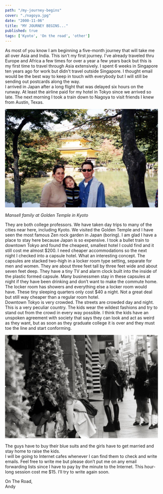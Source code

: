 ```yaml
---
path: "/my-journey-begins"
cover: "./nagoya.jpg"
date: "2000-11-06"
title: "MY JOURNEY BEGINS..."
published: true
tags: ['Kyoto', 'On the road', 'other']
---
```



As most of you know I am beginning a five-month journey that will take me all over Asia and India. This isn't my first journey. I've already traveled thru Europe and Africa a few times for over a year a few years back but this is my first time to travel through Asia extensively. I spent 6 weeks in Singapore ten years ago for work but didn't travel outside Singapore. I thought email would be the best way to keep in touch with everybody but I will still be sending out postcards along the way.  
I arrived in Japan after a long flight that was delayed six hours on the runway. At least the airline paid for my hotel in Tokyo since we arrived so late. The next morning I took a train down to Nagoya to visit friends I knew from Austin, Texas.

![](images/004BethGreerBillyGoldenTempleKyotoJapan-1024x656.jpg)

_Mansell family at Golden Temple in Kyoto_

They are both college professors. We have taken day trips to many of the cities near here, including Kyoto. We visited the Golden Temple and I have seen the most famous Zen rock garden in Japan (boring). I am glad I have a place to stay here because Japan is so expensive. I took a bullet train to downtown Tokyo and found the cheapest, smallest hotel I could find and it still cost me almost $200. I need cheaper accommodations so the next night I checked into a capsule hotel. What an interesting concept. The capsules are stacked two-high in a locker room type setting, separate for men and women. They are about three feet tall by three feet wide and about seven feet deep. They have a tiny TV and alarm clock built into the inside of the plastic formed capsule. Many businessmen stay in these capsules at night if they have been drinking and don’t want to make the commute home. The locker room has showers and everything else a locker room would have. These tiny sleeping quarters only cost $40 a night. Not a great deal but still way cheaper than a regular room hotel.  
Downtown Tokyo is very crowded. The streets are crowded day and night. This is a very peculiar country. The kids wear the wildest fashions and try to stand out from the crowd in every way possible. I think the kids have an unspoken agreement with society that says they can look and act as weird as they want, but as soon as they graduate college it is over and they must toe the line and start conforming.

![](images/006FashionTokyoJapan-1-1024x690.jpg)

The guys have to buy their blue suits and the girls have to get married and stay home to raise the kids.  
I will be going to Internet cafes whenever I can find them to check and write emails. Feel free to write me but please don’t put me on any email forwarding lists since I have to pay by the minute to the Internet. This hour-long session cost me $15. I’ll try to write again soon.

On The Road,  
Andy
